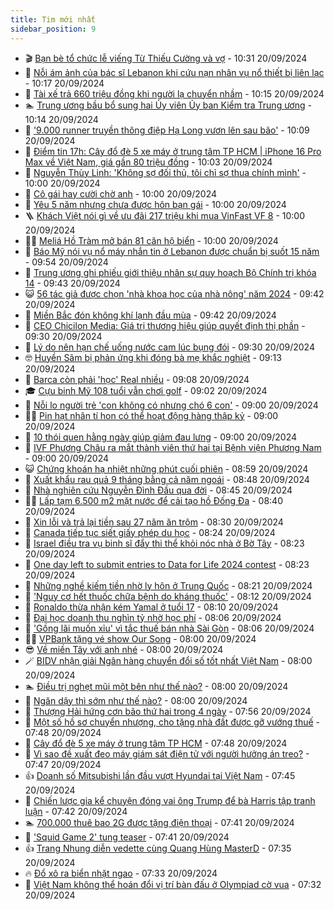 ```yaml
---
title: Tim mới nhất
sidebar_position: 9
---
```


<!-- vnexpress-tin-moi-nhat:START -->
- 🎬 [Bạn bè tổ chức lễ viếng Từ Thiếu Cường và vợ](https://vnexpress.net/ban-be-to-chuc-le-vieng-tu-thieu-cuong-va-vo-4795090.html) - 10:31 20/09/2024
- 🐎 [Nỗi ám ảnh của bác sĩ Lebanon khi cứu nạn nhân vụ nổ thiết bị liên lạc](https://vnexpress.net/noi-am-anh-cua-bac-si-lebanon-khi-cuu-nan-nhan-vu-no-thiet-bi-lien-lac-4794888.html) - 10:17 20/09/2024
- 🦍 [Tài xế trả 660 triệu đồng khi người lạ chuyển nhầm](https://vnexpress.net/tai-xe-tra-660-trieu-dong-khi-nguoi-la-chuyen-nham-4795214.html) - 10:15 20/09/2024
- 🏊 [Trung ương bầu bổ sung hai Ủy viên Ủy ban Kiểm tra Trung ương](https://vnexpress.net/trung-uong-bau-bo-sung-hai-uy-vien-uy-ban-kiem-tra-trung-uong-4795208.html) - 10:14 20/09/2024
- 🎊 [&#39;9.000 runner truyền thông điệp Hạ Long vươn lên sau bão&#39;](https://vnexpress.net/9-000-runner-truyen-thong-diep-ha-long-vuon-len-sau-bao-4795202.html) - 10:09 20/09/2024
- 🎃 [Điểm tin 17h: Cây đổ đè 5 xe máy ở trung tâm TP HCM | iPhone 16 Pro Max về Việt Nam, giá gần 80 triệu đồng](https://vnexpress.net/diem-tin-17h-cay-do-de-5-xe-may-o-trung-tam-tp-hcm-iphone-16-pro-max-ve-viet-nam-gia-gan-80-trieu-dong-4795216.html) - 10:03 20/09/2024
- 🧰 [Nguyễn Thùy Linh: &#39;Không sợ đối thủ, tôi chỉ sợ thua chính mình&#39;](https://vnexpress.net/nguyen-thuy-linh-khong-so-doi-thu-toi-chi-so-thua-chinh-minh-4794202.html) - 10:00 20/09/2024
- 🔭 [Cô gái hay cười chờ anh](https://vnexpress.net/co-gai-hay-cuoi-cho-anh-4794983.html) - 10:00 20/09/2024
- 🫶 [Yêu 5 năm nhưng chưa được hôn bạn gái](https://vnexpress.net/yeu-5-nam-nhung-chua-duoc-hon-ban-gai-4794833.html) - 10:00 20/09/2024
- 🪜 [Khách Việt nói gì về ưu đãi 217 triệu khi mua VinFast VF 8](https://vnexpress.net/khach-viet-noi-gi-ve-uu-dai-217-trieu-khi-mua-vinfast-vf-8-4795188.html) - 10:00 20/09/2024
- 👨‍🏫 [Meliá Hồ Tràm mở bán 81 căn hộ biển](https://vnexpress.net/melia-ho-tram-mo-ban-81-can-ho-bien-4794281.html) - 10:00 20/09/2024
- 🎊 [Báo Mỹ nói vụ nổ máy nhắn tin ở Lebanon được chuẩn bị suốt 15 năm](https://vnexpress.net/bao-my-noi-vu-no-may-nhan-tin-o-lebanon-duoc-chuan-bi-suot-15-nam-4795153.html) - 09:54 20/09/2024
- 🎊 [Trung ương ghi phiếu giới thiệu nhân sự quy hoạch Bộ Chính trị khóa 14](https://vnexpress.net/trung-uong-ghi-phieu-gioi-thieu-nhan-su-quy-hoach-bo-chinh-tri-khoa-14-4795156.html) - 09:43 20/09/2024
- 😺 [56 tác giả được chọn &#39;nhà khoa học của nhà nông&#39; năm 2024](https://vnexpress.net/56-tac-gia-duoc-chon-nha-khoa-hoc-cua-nha-nong-nam-2024-4795135.html) - 09:42 20/09/2024
- 🐘 [Miền Bắc đón không khí lạnh đầu mùa](https://vnexpress.net/mien-bac-don-khong-khi-lanh-dau-mua-4795191.html) - 09:42 20/09/2024
- 🌁 [CEO Chicilon Media: Giá trị thương hiệu giúp quyết định thị phần](https://vnexpress.net/ceo-chicilon-media-gia-tri-thuong-hieu-giup-quyet-dinh-thi-phan-4794979.html) - 09:30 20/09/2024
- 🐲 [Lý do nên hạn chế uống nước cam lúc bụng đói](https://vnexpress.net/ly-do-nen-han-che-uong-nuoc-cam-luc-bung-doi-4794919.html) - 09:30 20/09/2024
- 🤓 [Huyền Sâm bị phản ứng khi đóng bà mẹ khắc nghiệt](https://vnexpress.net/huyen-sam-bi-phan-ung-khi-dong-ba-me-khac-nghiet-4795006.html) - 09:13 20/09/2024
- 💪 [Barca còn phải &#39;học&#39; Real nhiều](https://vnexpress.net/barca-con-phai-hoc-real-nhieu-4795149.html) - 09:08 20/09/2024
- 🎓 [Cựu binh Mỹ 108 tuổi vẫn chơi golf](https://vnexpress.net/cuu-binh-my-108-tuoi-van-choi-golf-4795182.html) - 09:02 20/09/2024
- 🫣 [Nỗi lo người trẻ &#39;con không có nhưng chó 6 con&#39;](https://vnexpress.net/noi-lo-nguoi-tre-con-khong-co-nhung-cho-6-con-4795022.html) - 09:00 20/09/2024
- 🧑‍💻 [Pin hạt nhân tí hon có thể hoạt động hàng thập kỷ](https://vnexpress.net/pin-hat-nhan-ti-hon-co-the-hoat-dong-hang-thap-ky-4794969.html) - 09:00 20/09/2024
- 🐲 [10 thói quen hằng ngày giúp giảm đau lưng](https://vnexpress.net/10-thoi-quen-hang-ngay-giup-giam-dau-lung-4794754.html) - 09:00 20/09/2024
- 🌝 [IVF Phương Châu ra mắt thành viên thứ hai tại Bệnh viện Phương Nam](https://vnexpress.net/ivf-phuong-chau-ra-mat-thanh-vien-thu-hai-tai-benh-vien-phuong-nam-4793904.html) - 09:00 20/09/2024
- 😺 [Chứng khoán hạ nhiệt những phút cuối phiên](https://vnexpress.net/chung-khoan-hom-nay-20-9-vn-index-ha-nhiet-nhung-phut-cuoi-phien-4795178.html) - 08:59 20/09/2024
- 🐎 [Xuất khẩu rau quả 9 tháng bằng cả năm ngoái](https://vnexpress.net/xuat-khau-rau-qua-9-thang-bang-ca-nam-ngoai-4794989.html) - 08:48 20/09/2024
- 🎡 [Nhà nghiên cứu Nguyễn Đình Đầu qua đời](https://vnexpress.net/nha-nghien-cuu-nguyen-dinh-dau-qua-doi-4795158.html) - 08:45 20/09/2024
- 👨‍🏫 [Lấp tạm 6.500 m2 mặt nước để cải tạo hồ Đống Đa](https://vnexpress.net/lap-tam-6-500-m2-mat-nuoc-de-cai-tao-ho-dong-da-4795095.html) - 08:40 20/09/2024
- 🦆 [Xin lỗi và trả lại tiền sau 27 năm ăn trộm](https://vnexpress.net/xin-loi-va-tra-lai-tien-sau-27-nam-an-trom-4795034.html) - 08:30 20/09/2024
- 🚦 [Canada tiếp tục siết giấy phép du học](https://vnexpress.net/canada-tiep-tuc-siet-giay-phep-du-hoc-4795099.html) - 08:24 20/09/2024
- 💫 [Israel điều tra vụ binh sĩ đẩy thi thể khỏi nóc nhà ở Bờ Tây](https://vnexpress.net/israel-dieu-tra-vu-binh-si-day-thi-the-khoi-noc-nha-o-bo-tay-4795040.html) - 08:23 20/09/2024
- 🎉 [One day left to submit entries to Data for Life 2024 contest](https://vnexpress.net/one-day-left-to-submit-entries-to-data-for-life-2024-contest-4794682.html) - 08:23 20/09/2024
- 🌋 [Những nghề kiếm tiền nhờ ly hôn ở Trung Quốc](https://vnexpress.net/nhung-nghe-kiem-tien-nho-ly-hon-o-trung-quoc-4795016.html) - 08:21 20/09/2024
- 🤖 [&#39;Nguy cơ hết thuốc chữa bệnh do kháng thuốc&#39;](https://vnexpress.net/nguy-co-het-thuoc-chua-benh-do-khang-thuoc-4795087.html) - 08:12 20/09/2024
- 🦏 [Ronaldo thừa nhận kém Yamal ở tuổi 17](https://vnexpress.net/ronaldo-thua-nhan-kem-yamal-o-tuoi-17-4795043.html) - 08:10 20/09/2024
- 🦩 [Đại học doanh thu nghìn tỷ nhờ học phí](https://vnexpress.net/dai-hoc-doanh-thu-nghin-ty-nho-hoc-phi-4795072.html) - 08:06 20/09/2024
- 👺 [&#39;Gồng lãi muốn xỉu&#39; vì tắc thuế bán nhà Sài Gòn](https://vnexpress.net/gong-lai-muon-xiu-vi-tac-thue-ban-nha-sai-gon-4795124.html) - 08:06 20/09/2024
- 🧑‍🏫 [VPBank tặng vé show Our Song](https://vnexpress.net/vpbank-tang-ve-show-our-song-4795115.html) - 08:00 20/09/2024
- 😎 [Về miền Tây với anh nhé](https://vnexpress.net/ve-mien-tay-voi-anh-nhe-4794966.html) - 08:00 20/09/2024
- 🪄 [BIDV nhận giải Ngân hàng chuyển đổi số tốt nhất Việt Nam](https://vnexpress.net/bidv-nhan-giai-ngan-hang-chuyen-doi-so-tot-nhat-viet-nam-4795114.html) - 08:00 20/09/2024
- 🏊 [Điều trị nghẹt mũi một bên như thế nào?](https://vnexpress.net/dieu-tri-nghet-mui-mot-ben-nhu-the-nao-4795111.html) - 08:00 20/09/2024
- 💃 [Ngăn dậy thì sớm như thế nào?](https://vnexpress.net/ngan-day-thi-som-nhu-the-nao-4795060.html) - 08:00 20/09/2024
- 🦆 [Thượng Hải hứng cơn bão thứ hai trong 4 ngày](https://vnexpress.net/thuong-hai-hung-con-bao-thu-hai-trong-4-ngay-4795039.html) - 07:56 20/09/2024
- 🎊 [Một số hồ sơ chuyển nhượng, cho tặng nhà đất được gỡ vướng thuế](https://vnexpress.net/mot-so-ho-so-chuyen-nhuong-cho-tang-nha-dat-duoc-go-vuong-thue-4795108.html) - 07:48 20/09/2024
- 👺 [Cây đổ đè 5 xe máy ở trung tâm TP HCM](https://vnexpress.net/cay-do-de-5-xe-may-o-trung-tam-tp-hcm-4795125.html) - 07:48 20/09/2024
- 🎡 [Vì sao đề xuất đeo máy giám sát điện tử với người hưởng án treo?](https://vnexpress.net/vi-sao-de-xuat-deo-may-giam-sat-dien-tu-voi-nguoi-huong-an-treo-4795041.html) - 07:47 20/09/2024
- 👍 [Doanh số Mitsubishi lần đầu vượt Hyundai tại Việt Nam](https://vnexpress.net/doanh-so-mitsubishi-lan-dau-vuot-hyundai-tai-viet-nam-4795007.html) - 07:45 20/09/2024
- 🐎 [Chiến lược gia kể chuyện đóng vai ông Trump để bà Harris tập tranh luận](https://vnexpress.net/chien-luoc-gia-ke-chuyen-dong-vai-ong-trump-de-ba-harris-tap-tranh-luan-4793661.html) - 07:42 20/09/2024
- 🏊 [700.000 thuê bao 2G được tặng điện thoại](https://vnexpress.net/700-000-thue-bao-2g-duoc-tang-dien-thoai-4795116.html) - 07:41 20/09/2024
- 🦩 [&#39;Squid Game 2&#39; tung teaser](https://vnexpress.net/squid-game-2-tung-teaser-4795110.html) - 07:41 20/09/2024
- 👍 [Trang Nhung diễn vedette cùng Quang Hùng MasterD](https://vnexpress.net/trang-nhung-dien-vedette-cung-quang-hung-masterd-4795050.html) - 07:35 20/09/2024
- 🔥 [Đổ xô ra biển nhặt ngao](https://vnexpress.net/do-xo-ra-bien-nhat-ngao-4795086.html) - 07:33 20/09/2024
- 💄 [Việt Nam không thể hoán đổi vị trí bàn đấu ở Olympiad cờ vua](https://vnexpress.net/viet-nam-khong-the-hoan-doi-vi-tri-ban-dau-o-olympiad-co-vua-4795100.html) - 07:32 20/09/2024<!-- vnexpress-tin-moi-nhat:END -->
